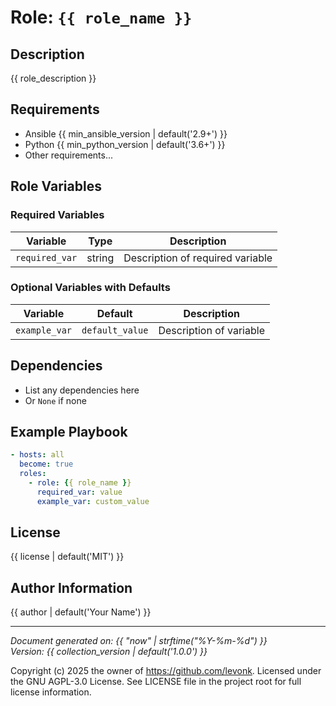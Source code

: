 # Role: `{{ role_name }}`

## Description

{{ role_description }}

## Requirements

- Ansible {{ min_ansible_version | default('2.9+') }}
- Python {{ min_python_version | default('3.6+') }}
- Other requirements...

## Role Variables

### Required Variables

| Variable | Type | Description |
|----------|------|-------------|
| `required_var` | string | Description of required variable |

### Optional Variables with Defaults

| Variable | Default | Description |
|----------|---------|-------------|
| `example_var` | `default_value` | Description of variable |

## Dependencies

- List any dependencies here
- Or `None` if none

## Example Playbook

```yaml
- hosts: all
  become: true
  roles:
    - role: {{ role_name }}
      required_var: value
      example_var: custom_value
```

## License

{{ license | default('MIT') }}

## Author Information

{{ author | default('Your Name') }}

---
*Document generated on: {{ "now" | strftime("%Y-%m-%d") }}*  
*Version: {{ collection_version | default('1.0.0') }}*

Copyright (c) 2025 the owner of https://github.com/levonk. Licensed under the GNU AGPL-3.0 License.
See LICENSE file in the project root for full license information.
